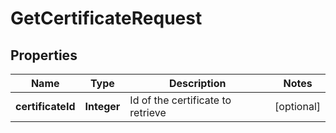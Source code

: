 

# GetCertificateRequest


## Properties

| Name | Type | Description | Notes |
|------------ | ------------- | ------------- | -------------|
|**certificateId** | **Integer** | Id of the certificate to retrieve |  [optional] |



